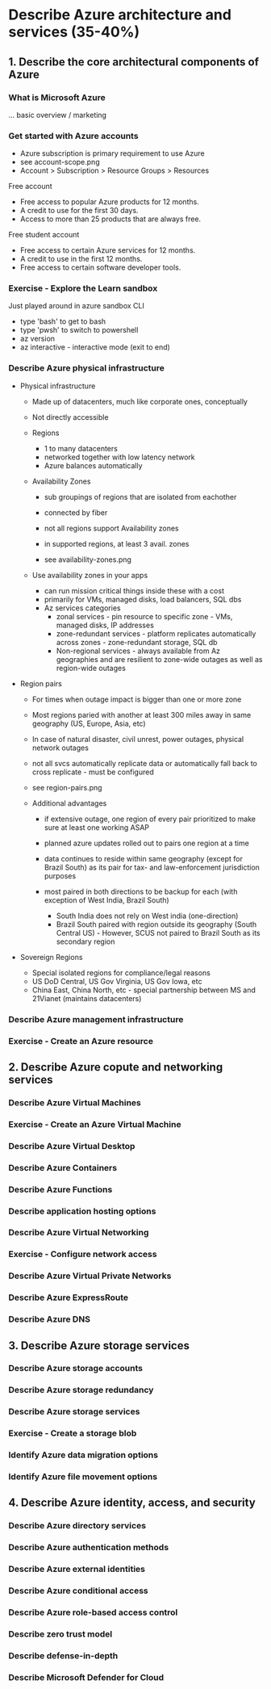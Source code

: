 # Describe Azure architecture and services (35-40%)

## 1. Describe the core architectural components of Azure

### What is Microsoft Azure
... basic overview / marketing


### Get started with Azure accounts
- Azure subscription is primary requirement to use Azure
- see account-scope.png
- Account > Subscription > Resource Groups > Resources

Free account
- Free access to popular Azure products for 12 months.
- A credit to use for the first 30 days.
- Access to more than 25 products that are always free.

Free student account 
- Free access to certain Azure services for 12 months.
- A credit to use in the first 12 months.
- Free access to certain software developer tools.

### Exercise - Explore the Learn sandbox
Just played around in azure sandbox CLI

- type 'bash' to get to bash
- type 'pwsh' to switch to powershell
- az version
- az interactive - interactive mode  (exit to end)

### Describe Azure physical infrastructure 

- Physical infrastructure
    - Made up of datacenters, much like corporate ones, conceptually
    - Not directly accessible
  
  - Regions
    - 1 to many datacenters
    - networked together with low latency network
    - Azure balances automatically
  
  - Availability Zones
    - sub groupings of regions that are isolated from eachother 
    - connected by fiber
    - not all regions support Availability zones
    - in supported regions, at least 3 avail. zones

    - see availability-zones.png

  - Use availability zones in your apps
    - can run mission critical things inside these with a cost
    - primarily for VMs, managed disks, load balancers, SQL dbs
    - Az services categories
      - zonal services - pin resource to specific zone - VMs, managed disks, IP addresses
      - zone-redundant services - platform replicates automatically across zones - zone-redundant storage, SQL db
      - Non-regional services - always available from Az geographies and are resilient to zone-wide outages as well as region-wide outages

- Region pairs
  - For times when outage impact is bigger than one or more zone
  - Most regions paried with another at least 300 miles away in same geography (US, Europe, Asia, etc)
  - In case of natural disaster, civil unrest, power outages, physical network outages
  - not all svcs automatically replicate data or automatically fall back to cross replicate - must be configured

  - see region-pairs.png

  - Additional advantages
    - if extensive outage, one region of every pair prioritized to make sure at least one working ASAP
    - planned azure updates rolled out to pairs one region at a time
    - data continues to reside within same geography (except for Brazil South) as its pair for tax- and law-enforcement jurisdiction purposes

    - most paired in both directions to be backup for each (with exception of West India, Brazil South)
      - South India does not rely on West india (one-direction)
      - Brazil South paired with region outside its geography (South Central US) - However, SCUS not paired to Brazil South as its secondary region
  
- Sovereign Regions
  - Special isolated regions for compliance/legal reasons
  - US DoD Central, US Gov Virginia, US Gov Iowa, etc
  - China East, China North, etc - special partnership between MS and 21Vianet (maintains datacenters)

### Describe Azure management infrastructure 


### Exercise - Create an Azure resource


## 2. Describe Azure copute and networking services

### Describe Azure Virtual Machines
### Exercise - Create an Azure Virtual Machine
### Describe Azure Virtual Desktop
### Describe Azure Containers
### Describe Azure Functions
### Describe application hosting options
### Describe Azure Virtual Networking
### Exercise - Configure network access
### Describe Azure Virtual Private Networks
### Describe Azure ExpressRoute
### Describe Azure DNS


## 3. Describe Azure storage services

### Describe Azure storage accounts
### Describe Azure storage redundancy
### Describe Azure storage services
### Exercise - Create a storage blob
### Identify Azure data migration options
### Identify Azure file movement options


## 4. Describe Azure identity, access, and security

### Describe Azure directory services
### Describe Azure authentication methods
### Describe Azure external identities
### Describe Azure conditional access
### Describe Azure role-based access control
### Describe zero trust model
### Describe defense-in-depth
### Describe Microsoft Defender for Cloud
